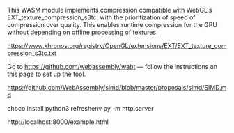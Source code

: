 This WASM module implements compression compatible with WebGL's EXT_texture_compression_s3tc, with the prioritization of speed of compression over quality.  This enables runtime compression for the GPU without depending on offline processing of textures.

https://www.khronos.org/registry/OpenGL/extensions/EXT/EXT_texture_compression_s3tc.txt


Go to https://github.com/webassembly/wabt — follow the instructions on this page to set up the tool.


https://github.com/WebAssembly/simd/blob/master/proposals/simd/SIMD.md




choco install python3
refreshenv
py -m http.server

http://localhost:8000/example.html


